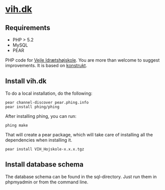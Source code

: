 [vih.dk](http://vih.dk)
=======================

Requirements
------------

* PHP > 5.2
* MySQL
* PEAR

PHP code for [Vejle Idrætshøjskole](http://vih.dk). You are more than welcome to suggest improvements. It is based on [konstrukt](http://konstrukt.dk).

Install vih.dk
--------------

To do a local installation, do the following:

    pear channel-discover pear.phing.info
    pear install phing/phing
    
After installing phing, you can run:

    phing make
    
That will create a pear package, which will take care of installing all the dependencies when installing it.

    pear install VIH_Hojskole-x.x.x.tgz
    
Install database schema
-----------------------

The database schema can be found in the sql-directory. Just run them in phpmyadmin or from the command line.